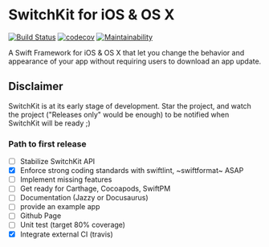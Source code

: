 # SwitchKit for iOS & OS X

[![Build Status](https://travis-ci.org/switchkit/switchkit-cocoa.svg?branch=master)](https://travis-ci.org/switchkit/switchkit-cocoa)
[![codecov](https://codecov.io/gh/switchkit/switchkit-cocoa/branch/master/graph/badge.svg)](https://codecov.io/gh/switchkit/switchkit-cocoa)
[![Maintainability](https://api.codeclimate.com/v1/badges/9b8760a942750e8bd560/maintainability)](https://codeclimate.com/github/switchkit/switchkit-cocoa/maintainability)

A Swift Framework for iOS &amp; OS X that let you change the behavior and appearance of your app without requiring users to download an app update.

## Disclaimer

SwitchKit is at its early stage of development.
Star the project, and watch the project ("Releases only" would be enough) to be notified when SwitchKit will be ready ;)

### Path to first release

- [ ] Stabilize SwitchKit API
- [x] Enforce strong coding standards with swiftlint, ~swiftformat~ ASAP
- [ ] Implement missing features
- [ ] Get ready for Carthage, Cocoapods, SwiftPM
- [ ] Documentation (Jazzy or Docusaurus)
- [ ] provide an example app
- [ ] Github Page
- [ ] Unit test (target 80% coverage)
- [x] Integrate external CI (travis)
